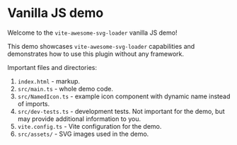 # Vanilla JS demo

Welcome to the `vite-awesome-svg-loader` vanilla JS demo!

This demo showcases `vite-awesome-svg-loader` capabilities and demonstrates how to use this plugin without any framework.

Important files and directories:

1. `index.html` - markup.
1. `src/main.ts` - whole demo code.
1. `src/NamedIcon.ts` - example icon component with dynamic name instead of imports.
1. `src/dev-tests.ts` - development tests. Not important for the demo, but may provide additional information to you.
1. `vite.config.ts` - Vite configuration for the demo.
1. `src/assets/` - SVG images used in the demo.
